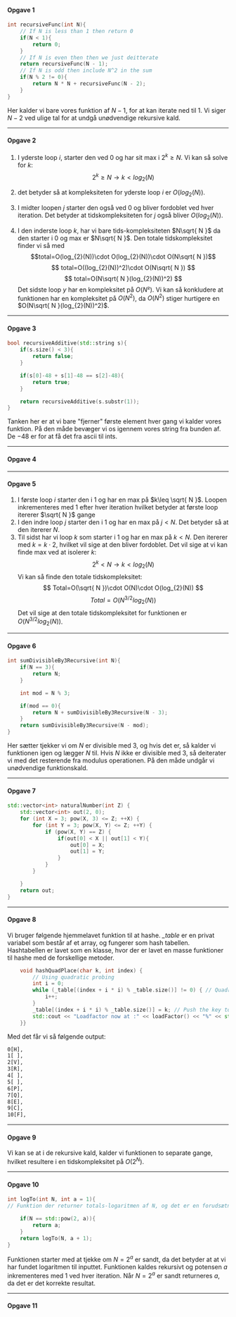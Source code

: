 #### Opgave 1

```cpp
int recursiveFunc(int N){
    // If N is less than 1 then return 0
    if(N < 1){
        return 0;
    }
    // If N is even then then we just deitterate
    return recursiveFunc(N - 1);
    // If N is odd then include N^2 in the sum
    if(N % 2 != 0){
        return N * N + recursiveFunc(N - 2);
    }
}
```
Her kalder vi bare vores funktion af $N-1$, for at kan iterate ned til $1$. Vi siger $N-2$ ved ulige tal for at undgå unødvendige rekursive kald.

---
#### Opgave 2
1. I yderste loop *i*,  starter den ved $0$ og har sit max i $2^k\geq N$. Vi kan så solve for *k*:
 $$2^k\geq N\rightarrow k<log_{2}(N)$$
3. det betyder så at kompleksiteten for yderste loop *i* er $O(log_{2}(N))$.

4. I midter loopen *j* starter den også ved $0$ og bliver fordoblet ved hver iteration. Det betyder at tidskompleksiteten for *j* også bliver $O(log_{2}(N))$.

5. I den inderste loop *k*, har vi bare tids-kompleksiteten $N\sqrt{ N }$ da den starter i $0$ og max er $N\sqrt{ N }$.
Den totale tidskompleksitet finder vi så med $$total=O(log_{2}(N))\cdot O(log_{2}(N))\cdot O(N\sqrt{ N })$$
$$
total=O((log_{2}(N))^2)\cdot O(N\sqrt{ N })
$$
$$
total=O(N\sqrt{ N }(log_{2}(N))^2)
$$
Det sidste loop *y* har en kompleksitet på $O(N²)$.
Vi kan så konkludere at funktionen har en kompleksitet på $O(N^2)$, da $O(N^2)$ stiger hurtigere en $O(N\sqrt{ N }(log_{2}(N))^2)$.

---

#### Opgave 3

```cpp
bool recursiveAdditive(std::string s){
    if(s.size() < 3){
        return false;
    }

    if(s[0]-48 + s[1]-48 == s[2]-48){
        return true;
    }

    return recursiveAdditive(s.substr(1));
}
```
Tanken her er at vi bare "fjerner" første element hver gang vi kalder vores funktion. På den måde bevæger vi os igennem vores string fra bunden af. De $-48$ er for at få det fra ascii til ints.

---

#### Opgave 4


---

#### Opgave 5
1. I første loop *i* starter den i $1$ og har en max på $k\leq \sqrt{ N }$. Loopen inkrementeres med $1$ efter hver iteration hvilket betyder at første loop itererer $\sqrt{ N }$ gange
2. I den indre loop *j* starter den i $1$ og har en max på $j<N$. Det betyder så at den itererer $N$.
3. Til sidst har vi loop *k* som starter i $1$ og har en max på $k<N$. Den itererer med $k=k\cdot 2$, hvilket vil sige at den bliver fordoblet. Det vil sige at vi kan finde max ved at isolerer $k$:
$$
2^k<N \rightarrow k<log_{2}(N)
$$
Vi kan så finde den totale tidskompleksitet:
$$
Total=O(\sqrt{ N })\cdot O(N)\cdot O(log_{2}(N))
$$
$$
Total=O(N^{3/2}log_{2}(N))
$$
Det vil sige at den totale tidskompleksitet for funktionen er $O(N^{3/2}log_{2}(N))$.

---

#### Opgave 6
```cpp
int sumDivisibleBy3Recursive(int N){
    if(N == 3){
        return N;
    }

    int mod = N % 3;

    if(mod == 0){
        return N + sumDivisibleBy3Recursive(N - 3);
    }
    return sumDivisibleBy3Recursive(N - mod);
}
```
Her sætter tjekker vi om $N$ er divisible med $3$, og hvis det er, så kalder vi funktionen igen og lægger $N$ til. Hvis $N$ ikke er divisible med $3$, så deiterater vi med det resterende fra modulus operationen. På den måde undgår vi unødvendige funktionskald.


---

#### Opgave 7

```cpp
std::vector<int> naturalNumber(int Z) {
	std::vector<int> out(2, 0);
	for (int X = 3; pow(X, 3) <= Z; ++X) {
		for (int Y = 3; pow(X, Y) <= Z; ++Y) {
			if (pow(X, Y) == Z) {
				if(out[0] < X || out[1] < Y){
					out[0] = X;
					out[1] = Y;
				}
			}
		}

	}
	return out;
}
```


---

#### Opgave 8
Vi bruger følgende hjemmelavet funktion til at hashe.
*_table* er en privat variabel som består af et array, og fungerer som hash tabellen. Hashtabellen er lavet som en klasse, hvor der er lavet en masse funktioner til hashe med de forskellige metoder.
```cpp
    void hashQuadPlace(char k, int index) {
        // Using quadratic probing
        int i = 0;
        while (_table[(index + i * i) % _table.size()] != 0) { // Quadratic probing
            i++;
        }
        _table[(index + i * i) % _table.size()] = k; // Push the key to the table
        std::cout << "Loadfactor now at :" << loadFactor() << "%" << std::endl;
    }}
```

Med det får vi så følgende output:
```bash
0[H], 
1[ ], 
2[V], 
3[R], 
4[ ], 
5[ ], 
6[P], 
7[Q], 
8[E], 
9[C], 
10[F],
```

---

#### Opgave 9
Vi kan se at i de rekursive kald, kalder vi funktionen to separate gange, hvilket resultere i en tidskompleksitet på $O(2^N)$.

---

#### Opgave 10
```cpp
int logTo(int N, int a = 1){
// Funktion der returner totals-logaritmen af N, og det er en forudsætning, at N er et naturligt tal og en potens af 2.

	if(N == std::pow(2, a)){
		return a;
	}
	return logTo(N, a + 1);
}
```
Funktionen starter med at tjekke om $N=2^a$ er sandt, da det betyder at at vi har fundet logaritmen til inputtet. Funktionen kaldes rekursivt og potensen *a* inkrementeres med $1$ ved hver iteration. Når $N=2^a$ er sandt returneres *a*, da det er det korrekte resultat.

---

#### Opgave 11
